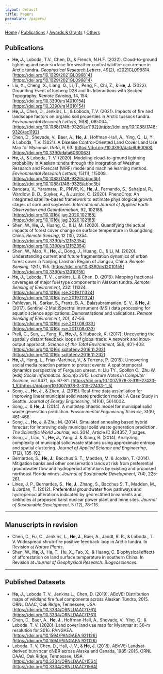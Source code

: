 ```yaml
---
layout: default
title: Papers
permalink: /papers/
---
```

[Home](/) / [Publications](/papers/) /  [Awards & Grants](/awards/) /  [Others](/others/)

## Publications
- **He, J.**, Loboda, T.V., Chen, D., & French, N.H.F. (2022). Cloud-to-ground lightning and near-surface fire weather control wildfire occurrence in Arctic tundra. *Geophysical Research Letters*, 49(2), e2021GL096814. [https://doi.org/10.1029/2021GL096814](https://doi.org/10.1029/2021GL096814)    
- Liu, X., Cheng, X., Liang, Q., Li, T., Peng, F., Chi, Z., & **He, J.** (2022). Grounding Event of Iceberg D28 and Its Interactions with Seabed Topography. *Remote Sensing*, 14, 154. [https://doi.org/10.3390/rs14010154](https://doi.org/10.3390/rs14010154)  
- **He, J.**, Chen, D., Jenkins, L., & Loboda, T.V. (2021). Impacts of fire and landscape factors on organic soil properties in Arctic tussock tundra. *Environmental Research Letters*, 16(8), 085004. [https://doi.org/10.1088/1748-9326/ac1192](https://doi.org/10.1088/1748-9326/ac1192)   
- Chen, D., Shevade, V., Baer, A., **He, J.**, Hoffman-Hall, A., Ying, Q., Li, Y., & Loboda, T.V. (2021). A Disease Control-Oriented Land Cover Land Use Map for Myanmar. *Data*, 6, 63. [https://doi.org/10.3390/data6060063](https://doi.org/10.3390/data6060063)     
- **He, J.**, & Loboda, T. V. (2020). Modeling cloud-to-ground lightning probability in Alaskan tundra through the integration of Weather Research and Forecast (WRF) model and machine learning method. *Environmental Research Letters*, 15(11), 115009. [https://doi.org/10.1088/1748-9326/abbc3b](https://doi.org/10.1088/1748-9326/abbc3b)   
- Bandaru, V., Yaramasu, R., PNVR, K., **He, J.**, Fernando, S., Sahajpal, R., Wardlow, B. D., Suyker, A., & Justice, C. (2020). PhenoCrop: An integrated satellite-based framework to estimate physiological growth stages of corn and soybeans. *International Journal of Applied Earth Observation and Geoinformation*, 92, 102188. [https://doi.org/10.1016/j.jag.2020.102188](https://doi.org/10.1016/j.jag.2020.102188)  
- Shen, W., **He, J.**, Huang, C., & Li, M. (2020). Quantifying the actual impacts of forest cover change on surface temperature in Guangdong, China. *Remote Sensing*, 12 (15), 2354. [https://doi.org/10.3390/rs12152354](https://doi.org/10.3390/rs12152354)      
- Shen, W., Mao, X., **He, J.**, Dong, J., Huang, C., & Li, M. (2020). Understanding current and future fragmentation dynamics of urban forest cover in Nanjing Laoshan Region of Jiangsu, China. *Remote Sensing*, 12(1), 155. [https://doi.org/10.3390/rs12010155](https://doi.org/10.3390/rs12010155)   
- **He, J.**, Loboda, T. V., Jenkins, L. & Chen, D. (2019). Mapping fractional coverages of major fuel type components in Alaskan tundra. *Remote Sensing of Environment*, 232: 111324. [https://doi.org/10.1016/j.rse.2019.111324](https://doi.org/10.1016/j.rse.2019.111324)  
- Pahlevan, N., Sarkar, S., Franz, B. A., Balasubramanian, S. V., & **He, J.** (2017). Sentinel-2 MultiSpectral Instrument (MSI) data processing for aquatic science applications: Demonstrations and validations. *Remote Sensing of Environment*, 201, 47–56. [https://doi.org/10.1016/j.rse.2017.08.033](https://doi.org/10.1016/j.rse.2017.08.033)  
- Prell, C., Sun, L., Feng, K., **He, J.**, & Hubacek, K. (2017). Uncovering the spatially distant feedback loops of global trade: A network and input-output approach. *Science of the Total Environment*, 586, 401-408. [https://doi.org/10.1016/j.scitotenv.2016.11.202](https://doi.org/10.1016/j.scitotenv.2016.11.202)         
- **He, J.**, Hong, L., Frias-Martinez, V., & Torrens, P. (2015). Uncovering social media reaction pattern to protest events: A spatiotemporal dynamics perspective of Ferguson unrest. n: Liu TY., Scollon C., Zhu W. (eds) *Social Informatics. SocInfo 2015. Lecture Notes in Computer Science*, vol 9471, pp. 67-81. [https://doi.org/10.1007/978-3-319-27433-1_5](https://doi.org/10.1007/978-3-319-27433-1_5)      
- Song, J., **He, J.**, & Zhen, J. (2015). Real-time data assimilation for improving linear municipal solid waste prediction model: A Case Study in Seattle. *Journal of Energy Engineering*, 141(4), 5014002.   
- Song, J. & **He, J.** (2014). A multistep chaotic model for municipal solid waste generation prediction. *Environmental Engineering Science*, 31(8), 461-468.     
- Song, J., **He, J.** & Zhu, M. (2014). Simulated annealing based hybrid forecast for improving daily municipal solid waste generation prediction. *The Scientific World Journal*, vol. 2014, Article ID 834357, 7 pages.  
- Song, J., Liao, Y., **He, J.**, Yang, J. & Xiang, B. (2014). Analyzing complexity of municipal solid waste stations using approximate entropy and spatial clustering. *Journal of Applied Science and Engineering*, 17(2), 185-192.   
- Bernardes, S., **He, J.**, Bacchus S. T., Madden, M. & Jordan, T. (2014). Mitigation banks and other conservation lands at risk from preferential groundwater flow and hydroperiod alterations by existing and proposed northeast Florida mines. *Journal of Sustainable Development*, 7(4), 225-261.    
- Lines, J. P., Bernardes, S., **He, J.**, Zhang, S., Bacchus S. T., Madden, M., & Jordan, T. (2012). Preferential groundwater flow pathways and hydroperiod alterations indicated by georectified lineaments and sinkholes at proposed karst nuclear power plant and mine sites. *Journal of Sustainable Development*. 5 (12), 78-116.  


---
## Manuscripts in revision
- Chen, D., Fu, C., Jenkins, L., **He, J.**, Baer, A., Jandt, R. R., & Loboda., T. V. Widespread shrub-fire positive feedback loop in Arctic tundra. In Revision at *Nature Plants*.      
- Shen, W., **He, J.**, He, T., Hu, X., Tao, X., & Huang, C. Biophysical effects of afforestation on land surface temperature in southern China. In Revision at *Journal of Geophysical Research: Biogeosciences*.


---
## Published Datasets
- **He, J.**, Loboda T. V., Jenkins L., Chen, D. (2019). ABoVE: Distribution maps of wildland fire fuel components across Alaskan Tundra, 2015. ORNL DAAC, Oak Ridge, Tennessee, USA. [https://doi.org/10.3334/ORNLDAAC/1761](https://doi.org/10.3334/ORNLDAAC/1761)     
- Chen, D., Baer, A., **He, J.**, Hoffman-Hall, A., Shevade, V., Ying, Q., & Loboda, T. V. (2020). Land cover land use map for Myanmar at 30-m resolution for 2016. PANGAEA. [https://doi.org/10.1594/PANGAEA.921126](https://doi.org/10.1594/PANGAEA.921126)     
- Loboda, T. V, Chen, D., Hall, J. V., & **He, J.** (2018). ABoVE: Landsat-derived burn scar dNBR across Alaska and Canada, 1985-2015. ORNL DAAC, Oak Ridge, Tennessee, USA. [https://doi.org/10.3334/ORNLDAAC/1564](https://doi.org/10.3334/ORNLDAAC/1564)

